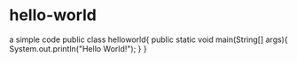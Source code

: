 # hello-world
a simple code
public class helloworld{
public static void main(String[] args){
System.out.println("Hello World!");
}
}
